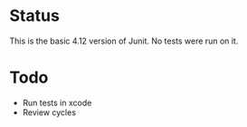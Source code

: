 # Status

This is the basic 4.12 version of Junit. No tests were run on it.

# Todo

* Run tests in xcode
* Review cycles